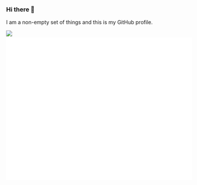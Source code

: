 ### Hi there 👋

I am a non-empty set of things and this is my GitHub profile.

<img src="https://i.pinimg.com/originals/84/0d/e5/840de57b4f64aee1e72e4fc208ec6607.gif"/>

<img src="https://github.com/JGalego/JGalego/blob/main/github-metrics.svg" alt="Metrics">
